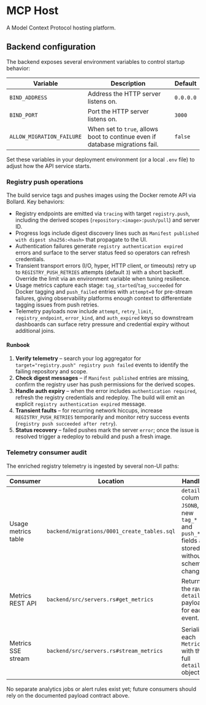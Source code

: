 # MCP Host

A Model Context Protocol hosting platform.

## Backend configuration

The backend exposes several environment variables to control startup behavior:

| Variable | Description | Default |
| --- | --- | --- |
| `BIND_ADDRESS` | Address the HTTP server listens on. | `0.0.0.0` |
| `BIND_PORT` | Port the HTTP server listens on. | `3000` |
| `ALLOW_MIGRATION_FAILURE` | When set to `true`, allows boot to continue even if database migrations fail. | `false` |

Set these variables in your deployment environment (or a local `.env` file) to adjust how the API service starts.

### Registry push operations

The build service tags and pushes images using the Docker remote API via Bollard. Key behaviors:

* Registry endpoints are emitted via `tracing` with target `registry.push`, including the derived scopes (`repository:<image>:push/pull`) and server ID.
* Progress logs include digest discovery lines such as `Manifest published with digest sha256:<hash>` that propagate to the UI.
* Authentication failures generate `registry authentication expired` errors and surface to the server status feed so operators can refresh credentials.
* Transient transport errors (I/O, hyper, HTTP client, or timeouts) retry up to `REGISTRY_PUSH_RETRIES` attempts (default `3`) with a short backoff. Override the limit via an environment variable when tuning resilience.
* Usage metrics capture each stage: `tag_started`/`tag_succeeded` for Docker tagging and `push_failed` entries with `attempt=0` for pre-stream failures, giving observability platforms enough context to differentiate tagging issues from push retries.
* Telemetry payloads now include `attempt`, `retry_limit`, `registry_endpoint`, `error_kind`, and `auth_expired` keys so downstream dashboards can surface retry pressure and credential expiry without additional joins.

#### Runbook

1. **Verify telemetry** – search your log aggregator for `target="registry.push" registry push failed` events to identify the failing repository and scope.
2. **Check digest messages** – if `Manifest published` entries are missing, confirm the registry user has push permissions for the derived scopes.
3. **Handle auth expiry** – when the error includes `authentication required`, refresh the registry credentials and redeploy. The build will emit an explicit `registry authentication expired` message.
4. **Transient faults** – for recurring network hiccups, increase `REGISTRY_PUSH_RETRIES` temporarily and monitor retry success events (`registry push succeeded after retry`).
5. **Status recovery** – failed pushes mark the server `error`; once the issue is resolved trigger a redeploy to rebuild and push a fresh image.

### Telemetry consumer audit

The enriched registry telemetry is ingested by several non-UI paths:

| Consumer | Location | Handling | Notes |
| --- | --- | --- | --- |
| Usage metrics table | `backend/migrations/0001_create_tables.sql` | `details` column is `JSONB`, so new `tag_*` and `push_*` fields are stored without schema changes. | Verified that registry-specific keys persist end-to-end. |
| Metrics REST API | `backend/src/servers.rs#get_metrics` | Returns the raw `details` payload for each event. | No filtering or shape assumptions beyond JSON. |
| Metrics SSE stream | `backend/src/servers.rs#stream_metrics` | Serializes each `Metric` with the full `details` object. | New regression test guards enriched registry payload delivery. |

No separate analytics jobs or alert rules exist yet; future consumers should rely on the documented payload contract above.
